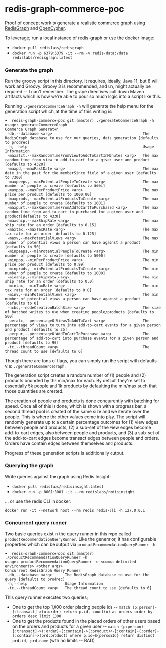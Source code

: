 # redis-graph-commerce-poc
Proof of concept work to generate a realistic commerce graph using [RedisGraph](http://redisgraph.io) and [OpenCypher](http://opencypher.org).

To leverage; run a local instance of redis-graph or use the docker image:

  - `docker pull redislabs/redisgraph`
  - `docker run -p 6379:6379 -it --rm -v redis-data:/data redislabs/redisgraph:latest`

### Generate the graph

Run the groovy script in this directory. It requires, ideally, Java 11, but 8 will work and Groovy. Groovy 3 is recommended, and uh, might actually be required -- I can't remember. The grape directives pull down Maven artifacts which is how we're able to pour so much logic into a script like this.

Running `./generateCommerceGraph -h` will generate the help menu for the generation script which, at the time of this writing is:

```
➜  redis-graph-commerce-poc git:(master) ./generateCommerceGraph -h
usage: generateCommerceGraph
Commerce Graph Generator
 -db,--database <arg>                                         The RedisGraph database to use for our queries, data generation [defaults to prodrec]
 -h,--help                                                    Usage Information
 -maxatct,--maxRandomTimeFromViewToAddToCartInMinutes <arg>   The max random time from view to add-to-cart for a given user and product [defaults to 4320]
 -maxpd,--maxPastDate <arg>                                   The max date in the past for the memberSince field of a given user [defaults to 7300]
 -maxpeeps,--maxPotentialPeopleToCreate <arg>                 The max number of people to create [defaults to 5001]
 -maxppp,--maxPerProductPrice <arg>                           The max price per product [defaults to 1000.00]
 -maxprods,--maxPotentialProductsToCreate <arg>               The max number of people to create [defaults to 1001]
 -maxpurt,--maxRandomTimeFromAddToCartToPurchased <arg>       The max random time from add-to-cart to purchased for a given user and product[defaults to 4320]
 -maxship,--maxShipRate <arg>                                 The max ship rate for an order [defaults to 0.15]
 -maxtax,--maxTaxRate <arg>                                   The max tax rate for an order [defaults to 0.125]
 -maxv,--maxPotentialViews <arg>                              The max number of potential views a person can have against a product [defaults to 50]
 -minpeeps,--minPotentialPeopleToCreate <arg>                 The min number of people to create [defaults to 5000]
 -minppp,--minPerProductPrice <arg>                           The min price per product [defaults to 0.99]
 -minprods,--minPotentialProductsToCreate <arg>               The min number of people to create [defaults to 1000]
 -minship,--minShipRate <arg>                                 The min ship rate for an order [defaults to 0.0]
 -mintax,--minTaxRate <arg>                                   The min tax rate for an order [defaults to 0.0]
 -minv,--minPotentialViews <arg>                              The min number of potential views a person can have against a product [defaults to 0]
 -ncbs,--nodeCreationBatchSize <arg>                          The size of batched writes to use when creating people/products [defaults to 500]
 -peratc,--percentageOfViewsToAddToCart <arg>                 The percentage of views to turn into add-to-cart events for a given person and product [defaults to 25]
 -perpur,--percentageOfAddToCartToPurchase <arg>              The percentage of add-to-cart into purchase events for a given person and product [defaults to 90]
 -tc,--threadCount <arg>                                      The thread count to use [defaults to 6]
```

Though there are tons of flags, you can simply run the script with defaults via: `./generateCommerceGraph`.

The generation script creates a random number of (1) people and (2) products bounded by the min/max for each. By default they're set to essentially 5k people and 1k products by defaulting the min/max such that those quantities are created.

The creation of people and products is done concurrently with batching for speed. Once all of this is done, which is shown with a progress bar, a second thread pool is created of the same size and we iterate over the people. This is where the other values come into play. The script will randomly generate up to a certain percentage outcomes for (1) view edges between people and products, (2) a sub-set of the view edges become add-to-cart edges, also between people and products, and (3) a sub-set of the add-to-cart edges become transact edges between people and orders. Orders have contain edges between themselves and products.

Progress of these generation scripts is additionally output.

### Querying the graph

Write queries against the graph using Redis Insight:

  - `docker pull redislabs/redisinsight:latest`
  - `docker run -p 8001:8001 -it --rm redislabs/redisinsight`

... or use the redis CLI in docker:

  `docker run -it --network host --rm redis redis-cli -h 127.0.0.1`

### Concurrent query runner

Two basic queries exist in the query runner in this repo called `productRecommendationQueryRunner`. Like the generator, it has configurable properties which can be output via `productRecommendationQueryRunner -h`:

```
➜  redis-graph-commerce-poc git:(master) ./productRecommendationQueryRunner -h
usage: productRecommendationQueryRunner -e <comma delimited environments> <other args>
Concurrent RedisGraph Query Runner
 -db,--database <arg>      The RedisGraph database to use for the query [defaults to prodrec]
 -h,--help                 Usage Information
 -tc,--threadCount <arg>   The thread count to use [defaults to 6]
```

This query runner executes two queries;

  - One to get the top 1,000 order placing people ids -- `match (p:person)-[:transact]->(o:order) return p.id, count(o) as orders order by orders desc limit 1000`
  - One to get the products found in the placed orders of other users based on the orders and products for a given user -- `match (p:person)-[:transact]->(:order)-[:contain]->(:product)<-[:contain]-(:order)-[:contain]->(prd:product) where p.id=${personId} return distinct prd.id, prd.name` (with no limits -- BAD)


